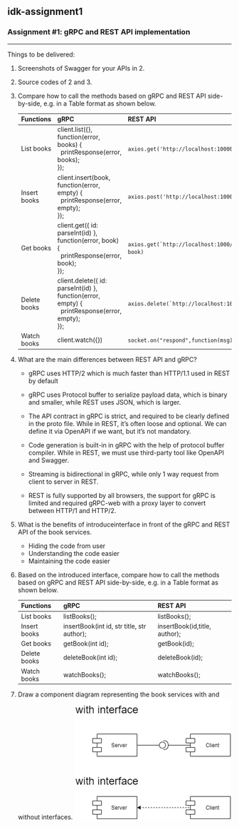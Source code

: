 ## idk-assignment1
### 	Assignment #1: gRPC and REST API implementation
___
Things to be delivered:
1. Screenshots of Swagger for your APIs in 2.
   
2. Source codes of 2 and 3.
   
3. Compare how to call the methods based on gRPC and REST API side-by-side, e.g. in a Table format as shown below. 

    | Functions | gRPC | REST API |
    |--|--|--|
    | List books | client.list({}, function(error, books) {<br>&nbsp;&nbsp;printResponse(error, books);<br>}); | `axios.get('http://localhost:10000/books')`  |
    | Insert books | client.insert(book, function(error, empty) {<br>&nbsp;&nbsp;printResponse(error, empty);<br>}); | `axios.post('http://localhost:10000/books', book)` |
    | Get books | client.get({ id: parseInt(id) }, function(error, book) {<br>&nbsp;&nbsp;printResponse(error, book);<br>}); | ```axios.get(`http://localhost:1000/books/${id}`, book)``` |
    | Delete books | client.delete({ id: parseInt(id) }, function(error, empty) {<br>&nbsp;&nbsp;printResponse(error, empty);<br>}); | ```axios.delete(`http://localhost:10000/books/${id}`)``` |
    | Watch books | client.watch({}) | `socket.on("respond",function(msg))` |
4. What are the main differences between REST API and gRPC?
   - gRPC uses HTTP/2 which is much faster than HTTP/1.1 used in REST by default

   - gRPC uses Protocol buffer to serialize payload data, which is binary and smaller, while REST uses JSON, which is larger.

   - The API contract in gRPC is strict, and required to be clearly defined in the proto file. While in REST, it’s often loose and optional. We can define it via OpenAPI if we want, but it’s not mandatory.

   - Code generation is built-in in gRPC with the help of protocol buffer compiler. While in REST, we must use third-party tool like OpenAPI and Swagger.

   - Streaming is bidirectional in gRPC, while only 1 way request from client to server in REST.

   - REST is fully supported by all browsers, the support for gRPC is limited and required gRPC-web with a proxy layer to convert between HTTP/1 and HTTP/2.

5. What is the benefits of introduceinterface in front of the gRPC and REST API of the book services.
   - Hiding the code from user
   - Understanding the code easier
   - Maintaining the code easier
6. Based on the introduced interface, compare how to call the methods based on gRPC and REST API side-by-side, e.g. in a
Table format as shown below. 

    | Functions | gRPC | REST API |
    |--|--|--|
    | List books | listBooks(); |  listBooks(); |
    | Insert books |insertBook(int id, str title, str author);  | insertBook(id,title, author); |
    | Get books | getBook(int id); |  getBook(id);|
    | Delete books | deleteBook(int id); | deleteBook(id); |
    | Watch books | watchBooks(); | watchBooks(); |
7. Draw a component diagram representing the book services with and without interfaces. 
   ![alt text][comp]
   
[comp]: https://raw.githubusercontent.com/2110521-2563-1-Software-Architecture/idk-assignment1/master/Component_Diagram.png "Component Diagram"
